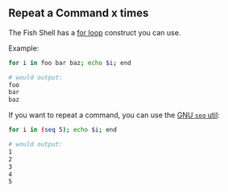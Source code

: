 ## Repeat a Command x times

The Fish Shell has a [for loop](https://fishshell.com/docs/current/cmds/for.html) construct you can use.

Example:

```sh
for i in foo bar baz; echo $i; end

# would output:
foo
bar
baz
```

If you want to repeat a command, you can use the [GNU `seq` util](https://www.gnu.org/software/coreutils/manual/html_node/seq-invocation.html):

```sh
for i in (seq 5); echo $i; end

# would output:
1
2
3
4
5
```

